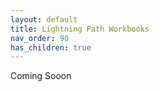 ```yaml
---
layout: default
title: Lightning Path Workbooks
nav_order: 90
has_children: true
---
```


Coming Sooon
